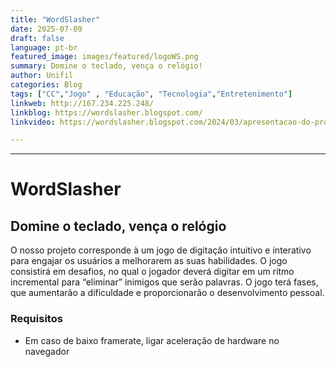 ```yaml
---
title: "WordSlasher"
date: 2025-07-09
draft: false
language: pt-br
featured_image: images/featured/logoWS.png 
summary: Domine o teclado, vença o relógio!
author: Unifil
categories: Blog
tags: ["CC","Jogo" , "Educação", "Tecnologia","Entretenimento"] 
linkweb: http://167.234.225.248/
linkblog: https://wordslasher.blogspot.com/
linkvideo: https://wordslasher.blogspot.com/2024/03/apresentacao-do-projeto-em-video.html

---
```


---

# <b> WordSlasher </b>

## <b> Domine o teclado, vença o relógio </b>
O nosso projeto corresponde à um jogo de digitação intuitivo e interativo para engajar os usuários a melhorarem as suas habilidades.
O jogo consistirá em desafios, no qual o jogador deverá digitar em um ritmo incremental para “eliminar” inimigos que serão palavras. 
O jogo terá fases, que aumentarão a dificuldade e proporcionarão o desenvolvimento pessoal.

### <b> Requisitos </b>
+ Em caso de baixo framerate, ligar aceleração de hardware no navegador